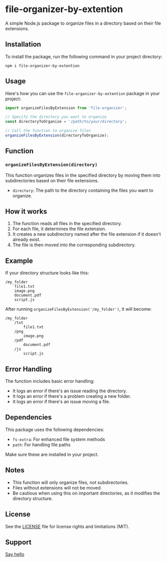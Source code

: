 # file-organizer-by-extention

A simple Node.js package to organize files in a directory based on their file extensions.

## Installation

To install the package, run the following command in your project directory:

```
npm i file-organizer-by-extention
```

## Usage

Here's how you can use the `file-organizer-by-extention` package in your project:

```javascript
import organizeFilesByExtension from 'file-organizer';

// Specify the directory you want to organize
const directoryToOrganize = '/path/to/your/directory';

// Call the function to organize files
organizeFilesByExtension(directoryToOrganize);
```

## Function

### `organizeFilesByExtension(directory)`

This function organizes files in the specified directory by moving them into subdirectories based on their file extensions.

- `directory`: The path to the directory containing the files you want to organize.

## How it works

1. The function reads all files in the specified directory.
2. For each file, it determines the file extension.
3. It creates a new subdirectory named after the file extension if it doesn't already exist.
4. The file is then moved into the corresponding subdirectory.

## Example

If your directory structure looks like this:

```
/my_folder
    file1.txt
    image.png
    document.pdf
    script.js
```

After running `organizeFilesByExtension('/my_folder')`, it will become:

```
/my_folder
    /txt
        file1.txt
    /png
        image.png
    /pdf
        document.pdf
    /js
        script.js
```

## Error Handling

The function includes basic error handling:
- It logs an error if there's an issue reading the directory.
- It logs an error if there's a problem creating a new folder.
- It logs an error if there's an issue moving a file.

## Dependencies

This package uses the following dependencies:
- `fs-extra`: For enhanced file system methods
- `path`: For handling file paths

Make sure these are installed in your project.

## Notes

- This function will only organize files, not subdirectories.
- Files without extensions will not be moved.
- Be cautious when using this on important directories, as it modifies the directory structure.

## License

See the [LICENSE](LICENSE.md) file for license rights and limitations (MIT).



## Support

[Say hello](https://www.linkedin.com/in/saifalikhan10/)
